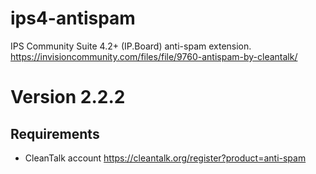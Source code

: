 # ips4-antispam
IPS Community Suite 4.2+ (IP.Board) anti-spam extension.
https://invisioncommunity.com/files/file/9760-antispam-by-cleantalk/
# Version 2.2.2

## Requirements

* CleanTalk account https://cleantalk.org/register?product=anti-spam